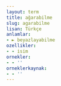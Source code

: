 ```yaml
---
layout: term
title: ağarabilme
slug: agarabilme
lisan: Türkçe
anlamlar:
- ► beyazlayabilme
ozellikler:
- - isim
ornekler:
- - ''
orneklerkaynak:
- - ''
---
```

